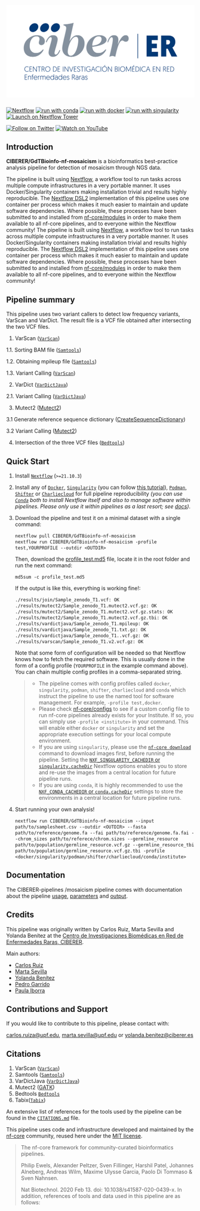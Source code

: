 # ![CIBERER/GdTBioinfo-nf-mosaicism](docs\images\ciberer_logo.png)

<!--[![GitHub Actions CI Status](https://github.com/CIBERER/GdTBioinfo-nf-mosaicism /workflows/nf-core%20CI/badge.svg)](https://github.com/CIBERER/GdTBioinfo-nf-mosaicism /actions?query=workflow%3A%22nf-core+CI%22)
[![GitHub Actions Linting Status](https://github.com/CIBERER/GdTBioinfo-nf-mosaicism /workflows/nf-core%20linting/badge.svg)](https://github.com/CIBERER/GdTBioinfo-nf-mosaicism /actions?query=workflow%3A%22nf-core+linting%22) -->

[![Nextflow](https://img.shields.io/badge/nextflow%20DSL2-%E2%89%A521.10.3-23aa62.svg)](https://www.nextflow.io/)
[![run with conda](http://img.shields.io/badge/run%20with-conda-3EB049?logo=anaconda)](https://docs.conda.io/en/latest/)
[![run with docker](https://img.shields.io/badge/run%20with-docker-0db7ed?logo=docker)](https://www.docker.com/)
[![run with singularity](https://img.shields.io/badge/run%20with-singularity-1d355c.svg)](https://sylabs.io/docs/)
[![Launch on Nextflow Tower](https://img.shields.io/badge/Launch%20%F0%9F%9A%80-Nextflow%20Tower-%234256e7)](https://tower.nf/launch?pipeline=https://github.com/CIBERER/GdTBioinfo-nf-mosaicism )

<!-- [![Get help on Slack](http://img.shields.io/badge/slack-nf--core%20%23mosaicism-4A154B?logo=slack)](https://nfcore.slack.com/channels/mosaicism) -->
[![Follow on Twitter](https://img.shields.io/badge/twitter-%40CIBERER-1DA1F2?logo=twitter)](https://twitter.com/CIBERER)
[![Watch on YouTube](https://img.shields.io/badge/youtube-CentrodeInvestigaci%C3%B3nCIBER-FF0000?logo=youtube)](https://www.youtube.com/c/CentrodeInvestigaci%C3%B3nCIBER)

## Introduction

<!-- TODO nf-core: Write a 1-2 sentence summary of what data the pipeline is for and what it does -->

**CIBERER/GdTBioinfo-nf-mosaicism** is a bioinformatics best-practice analysis pipeline for detection of mosaicism through NGS data.

The pipeline is built using [Nextflow](https://www.nextflow.io), a workflow tool to run tasks across multiple compute infrastructures in a very portable manner. It uses Docker/Singularity containers making installation trivial and results highly reproducible. The [Nextflow DSL2](https://www.nextflow.io/docs/latest/dsl2.html) implementation of this pipeline uses one container per process which makes it much easier to maintain and update software dependencies. Where possible, these processes have been submitted to and installed from [nf-core/modules](https://github.com/nf-core/modules) in order to make them available to all nf-core pipelines, and to everyone within the Nextflow community!
The pipeline is built using [Nextflow](https://www.nextflow.io), a workflow tool to run tasks across multiple compute infrastructures in a very portable manner. It uses Docker/Singularity containers making installation trivial and results highly reproducible. The [Nextflow DSL2](https://www.nextflow.io/docs/latest/dsl2.html) implementation of this pipeline uses one container per process which makes it much easier to maintain and update software dependencies. Where possible, these processes have been submitted to and installed from [nf-core/modules](https://github.com/nf-core/modules) in order to make them available to all nf-core pipelines, and to everyone within the Nextflow community!

## Pipeline summary

<!-- TODO nf-core: Fill in short bullet-pointed list of the default steps in the pipeline -->

This pipeline uses two variant callers to detect low frequency variants, VarScan and VarDict. The result file is a VCF file obtained after intersecting the two VCF files.

1. VarScan ([`VarScan`](https://varscan.sourceforge.net/))

1.1. Sorting BAM file ([`Samtools`](http://www.htslib.org/))

1.2. Obtaining mpileup file ([`Samtools`](http://www.htslib.org/))

1.3. Variant Calling ([`VarScan`](https://varscan.sourceforge.net/))

2. VarDict ([`VarDictJava`](https://github.com/AstraZeneca-NGS/VarDictJava))

2.1. Variant Calling ([`VarDictJava`](https://github.com/AstraZeneca-NGS/VarDictJava))

3. Mutect2 ([Mutect2](https://gatk.broadinstitute.org/hc/en-us/articles/21905083931035-Mutect2))

3.1 Generate reference sequence dictionary ([CreateSequenceDictionary](https://gatk.broadinstitute.org/hc/en-us/articles/21905059452187-CreateSequenceDictionary-Picard))

3.2 Variant Calling ([Mutect2](https://gatk.broadinstitute.org/hc/en-us/articles/21905083931035-Mutect2))

4. Intersection of the three VCF files ([`Bedtools`](https://bedtools.readthedocs.io/en/latest/))

## Quick Start

1. Install [`Nextflow`](https://www.nextflow.io/docs/latest/getstarted.html#installation) (`>=21.10.3`)

2. Install any of [`Docker`](https://docs.docker.com/engine/installation/), [`Singularity`](https://www.sylabs.io/guides/3.0/user-guide/) (you can follow [this tutorial](https://singularity-tutorial.github.io/01-installation/)), [`Podman`](https://podman.io/), [`Shifter`](https://nersc.gitlab.io/development/shifter/how-to-use/) or [`Charliecloud`](https://hpc.github.io/charliecloud/) for full pipeline reproducibility _(you can use [`Conda`](https://conda.io/miniconda.html) both to install Nextflow itself and also to manage software within pipelines. Please only use it within pipelines as a last resort; see [docs](https://nf-co.re/usage/configuration#basic-configuration-profiles))_.

3. Download the pipeline and test it on a minimal dataset with a single command:

   ```console
   nextflow pull CIBERER/GdTBioinfo-nf-mosaicism
   nextflow run CIBERER/GdTBioinfo-nf-mosaicism -profile test,YOURPROFILE --outdir <OUTDIR>
   ```

   Then, download the [profile_test.md5](./tests/profile_test.md5) file, locate it in the root folder and run the next command:

   ```console
   md5sum -c profile_test.md5
   ```

   If the output is like this, everything is working fine!:

   ```console
   ./results/join/Sample_zenodo_T1.vcf: OK
   ./results/mutect2/Sample_zenodo_T1.mutect2.vcf.gz: OK
   ./results/mutect2/Sample_zenodo_T1.mutect2.vcf.gz.stats: OK
   ./results/mutect2/Sample_zenodo_T1.mutect2.vcf.gz.tbi: OK
   ./results/vardictjava/Sample_zenodo_T1.mpileup: OK
   ./results/vardictjava/Sample_zenodo_T1.txt.gz: OK
   ./results/vardictjava/Sample_zenodo_T1..vcf.gz: OK
   ./results/varscan/Sample_zenodo_T1.v2.vcf.gz: OK
   ```

   Note that some form of configuration will be needed so that Nextflow knows how to fetch the required software. This is usually done in the form of a config profile (`YOURPROFILE` in the example command above). You can chain multiple config profiles in a comma-separated string.

   > - The pipeline comes with config profiles called `docker`, `singularity`, `podman`, `shifter`, `charliecloud` and `conda` which instruct the pipeline to use the named tool for software management. For example, `-profile test,docker`.
   > - Please check [nf-core/configs](https://github.com/nf-core/configs#documentation) to see if a custom config file to run nf-core pipelines already exists for your Institute. If so, you can simply use `-profile <institute>` in your command. This will enable either `docker` or `singularity` and set the appropriate execution settings for your local compute environment.
   > - If you are using `singularity`, please use the [`nf-core download`](https://nf-co.re/tools/#downloading-pipelines-for-offline-use) command to download images first, before running the pipeline. Setting the [`NXF_SINGULARITY_CACHEDIR` or `singularity.cacheDir`](https://www.nextflow.io/docs/latest/singularity.html?#singularity-docker-hub) Nextflow options enables you to store and re-use the images from a central location for future pipeline runs.
   > - If you are using `conda`, it is highly recommended to use the [`NXF_CONDA_CACHEDIR` or `conda.cacheDir`](https://www.nextflow.io/docs/latest/conda.html) settings to store the environments in a central location for future pipeline runs.

4. Start running your own analysis!

   <!-- TODO nf-core: Update the example "typical command" below used to run the pipeline -->

   ```console
   nextflow run CIBERER/GdTBioinfo-nf-mosaicism --input path/to/samplesheet.csv --outdir <OUTDIR> --fasta path/to/reference/genome.fa --fai path/to/reference/genome.fa.fai --chrom_sizes path/to/referece/chrom.sizes --germline_resource path/to/population/germline_resource.vcf.gz --germline_resource_tbi path/to/population/germline_resource.vcf.gz.tbi -profile <docker/singularity/podman/shifter/charliecloud/conda/institute>
   ```

## Documentation

The  CIBERER-pipelines /mosaicism pipeline comes with documentation about the pipeline [usage](./docs/usage.md), [parameters](./schema.md) and [output](./docs/output.md).


## Credits

This pipeline was originally written by Carlos Ruiz, Marta Sevilla and Yolanda Benítez at the [Centro de Investigaciones Biomédicas en Red de Enfermedades Raras, CIBERER](https://www.ciberer.es/).

Main authors:

- [Carlos Ruiz](https://github.com/yocra3)
- [Marta Sevilla](https://github.com/martasevilla)
- [Yolanda Benítez](https://github.com/yolandabq)
- [Pedro Garrido](https://github.com/pedro-garridor)
- [Paula Iborra](https://github.com/paulaidt)

## Contributions and Support

If you would like to contribute to this pipeline, please contact with:

carlos.ruiza@upf.edu, marta.sevilla@upf.edu or yolanda.benitez@ciberer.es

 <!-- For further information or help, don't hesitate to get in touch on the [Slack `#mosaicism` channel](https://nfcore.slack.com/channels/mosaicism) (you can join with [this invite](https://nf-co.re/join/slack)).
-->

## Citations

1. VarScan ([`VarScan`](https://varscan.sourceforge.net/))
2. Samtools ([`Samtools`](http://www.htslib.org/))
3. VarDictJava ([`VarDictJava`](https://github.com/AstraZeneca-NGS/VarDictJava))
4. Mutect2 ([GATK](https://gatk.broadinstitute.org/hc/en-us))
5. Bedtools [`Bedtools`](https://bedtools.readthedocs.io/en/latest/)
6. Tabix([`Tabix`](http://www.htslib.org/doc/tabix.html))


<!-- TODO nf-core: Add citation for pipeline after first release. Uncomment lines below and update Zenodo doi and badge at the top of this file. -->
<!-- If you use  CIBERER/GdTBioinfo-nf-mosaicism  for your analysis, please cite it using the following doi: [10.5281/zenodo.XXXXXX](https://doi.org/10.5281/zenodo.XXXXXX) -->

<!-- TODO nf-core: Add bibliography of tools and data used in your pipeline -->

An extensive list of references for the tools used by the pipeline can be found in the [`CITATIONS.md`](CITATIONS.md) file.

This pipeline uses code and infrastructure developed and maintained by the [nf-core](https://nf-co.re) community, reused here under the [MIT license](https://github.com/nf-core/tools/blob/master/LICENSE).
 
> The nf-core framework for community-curated bioinformatics pipelines.
>
> Philip Ewels, Alexander Peltzer, Sven Fillinger, Harshil Patel, Johannes Alneberg, Andreas Wilm, Maxime Ulysse Garcia, Paolo Di Tommaso & Sven Nahnsen.
>
> Nat Biotechnol. 2020 Feb 13. doi: 10.1038/s41587-020-0439-x.
> In addition, references of tools and data used in this pipeline are as follows:
